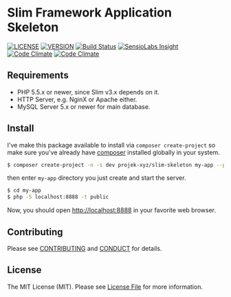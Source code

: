 # Slim Framework Application Skeleton

[![LICENSE](https://img.shields.io/packagist/l/projek-xyz/slim-skeleton.svg?style=flat-square)](LICENSE.md)
[![VERSION](https://img.shields.io/packagist/v/projek-xyz/slim-skeleton.svg?style=flat-square)](https://github.com/projek-xyz/slim-skeleton/releases)
[![Build Status](https://img.shields.io/travis/projek-xyz/slim-skeleton/master.svg?style=flat-square)](https://travis-ci.org/projek-xyz/slim-skeleton)
[![SensioLabs Insight](https://img.shields.io/sensiolabs/i/54d5b9b0-46bb-45b3-bf83-03cb483b4a81.svg?style=flat-square)](https://insight.sensiolabs.com/projects/54d5b9b0-46bb-45b3-bf83-03cb483b4a81)
[![Code Climate](https://img.shields.io/codeclimate/github/projek-xyz/slim-skeleton.svg?maxAge=2592000&style=flat-square)](https://codeclimate.com/github/projek-xyz/slim-skeleton)
[![Code Climate](https://img.shields.io/codeclimate/coverage/github/projek-xyz/slim-skeleton.svg?maxAge=2592000&style=flat-square)](https://codeclimate.com/github/projek-xyz/slim-skeleton)

## Requirements

- PHP 5.5.x or newer, since Slim v3.x depends on it.
- HTTP Server, e.g. NginX or Apache either.
- MySQL Server 5.x or newer for main database.

## Install

I've make this package available to install via `composer create-project` so make sure you've already have [composer](https://getcomposer.org/download/) installed globally in your system.

```bash
$ composer create-project -n -s dev projek-xyz/slim-skeleton my-app --prefer-dist
```

then enter `my-app` directory you just create and start the server.

```bash
$ cd my-app
$ php -S localhost:8888 -t public
```

Now, you should open [http://localhost:8888](http://localhost:8888) in your favorite web browser.

## Contributing

Please see [CONTRIBUTING](CONTRIBUTING.md) and [CONDUCT](CONDUCT.md) for details.

## License

The MIT License (MIT). Please see [License File](LICENSE.md) for more information.
